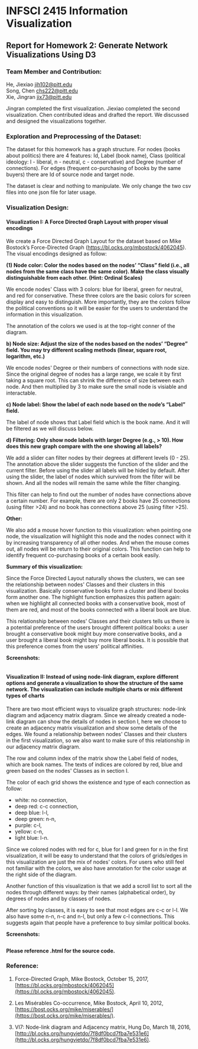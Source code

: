 # INFSCI 2415 Information Visualization
## Report for Homework 2: Generate Network Visualizations Using D3

### Team Member and Contribution:

He, Jiexiao jih102@pitt.edu  
Song, Chen chs222@pitt.edu  
Xie, Jingran jix73@pitt.edu  

Jingran completed the first visualization. Jiexiao completed the second visualization. Chen contributed ideas and drafted the report. We discussed and designed the visualizations together.


### Exploration and Preprocessing of the Dataset:

The dataset for this homework has a graph structure. For nodes (books about politics) there are 4 features: Id, Label (book name), Class (political ideology: l - liberal, n - neutral, c - conservative) and Degree (number of connections). For edges (frequent co-purchasing of books by the same buyers) there are Id of source node and target node.

The dataset is clear and nothing to manipulate. We only change the two csv files into one json file for later usage.


### Visualization Design:

#### Visualization I: A Force Directed Graph Layout with proper visual encodings

We create a Force Directed Graph Layout for the dataset based on Mike Bostock’s Force-Directed Graph (https://bl.ocks.org/mbostock/4062045). The visual encodings designed as follow:

**(1) Node color: Color the nodes based on the nodes’ “Class” field (i.e., all nodes from the same class have the same color). Make the class visually distinguishable from each other. (Hint: Ordinal
Scales)**  

We encode nodes' Class with 3 colors: blue for liberal, green for neutral, and red for conservative. These three colors are the basic colors for screen display and easy to distinguish. More importantly, they are the colors follow the political conventions so it will be easier for the users to understand the information in this visualization.   

The annotation of the colors we used is at the top-right conner of the diagram.

**b) Node size: Adjust the size of the nodes based on the nodes’ “Degree” field. You may try different scaling methods (linear, square root, logarithm, etc.)**  

We encode nodes' Degree or their numbers of connections with node size. Since the original degree of nodes has a large range, we scale it by first taking a square root. This can shrink the difference of size between each node. And then multiplied by 3 to make sure the small node is visiable and interactable.    

**c) Node label: Show the label of each node based on the node’s “Label” field.**  

The label of node shows that Label field which is the book name. And it will be filtered as we will discuss below.

**d) Filtering: Only show node labels with larger Degree (e.g., > 10). How does this new graph compare with the one showing all labels?**

We add a slider can filter nodes by their degrees at different levels (0 - 25). The annotation above the slider suggests the function of the slider and the current filter. Before using the slider all labels will be hided by default. After using the slider, the label of nodes which survived from the filter will be shown. And all the nodes will remain the same while the filter changing.   

This filter can help to find out the number of nodes have connections above a certain number. For example, there are only 2 books have 25 connections (using filter >24) and no book has connections above 25 (using filter >25).  

**Other:**

We also add a mouse hover function to this visualization: when pointing one node, the visualization will highlight this node and the nodes connect with it by increasing transparency of all other nodes. And when the mouse comes out, all nodes will be return to their original colors. This function can help to identify frequent co-purchasing books of a certain book easily.

**Summary of this visualization:**

Since the Force Directed Layout naturally shows the clusters, we can see the relationship between nodes' Classes and their clusters in this visualization. Basically conservative books form a cluster and liberal books form another one. The highlight function emphasizes this pattern again: when we highlight all connected books with a conservative book, most of them are red, and most of the books connected with a liberal book are blue.

This relationship between nodes' Classes and their clusters tells us there is a potential preference of the users brought different political books: a user brought a conservative book might buy more conservative books, and a user brought a liberal book might buy more liberal books. It is possible that this preference comes from the users' political affinities.

**Screenshots:**

![]()  
![]()  
![]()  


#### Visualization II: Instead of using node-link diagram, explore different options and generate a visualization to show the structure of the same network. The visualization can include multiple charts or mix different types of charts

There are two most efficient ways to visualize graph structures: node-link diagram and adjacency matrix diagram. Since we already created a node-link diagram can show the details of nodes in section I, here we choose to create an adjacency matrix visualization and show some details of the edges. We found a relationship between nodes' Classes and their clusters in the first visualization, so we also want to make sure of this relationship in our adjacency matrix diagram.

The row and column index of the matrix show the Label field of nodes, which are book names. The texts of indices are colored by red, blue and green based on the nodes' Classes as in section I.

The color of each grid shows the existence and type of each connection as follow:   
* white: no connection,  
* deep red: c-c connection,
* deep blue: l-l,
* deep green: n-n,
* purple: c-l,
* yellow: c-n,
* light blue: l-n.  

Since we colored nodes with red for c, blue for l and green for n in the first visualization, it will be easy to understand that the colors of grids/edges in this visualization are just the mix of nodes' colors. For users who still feel not familiar with the colors, we also have annotation for the color usage at the right side of the diagram.

Another function of this visualization is that we add a scroll list to sort all the nodes through different ways: by their names (alphabetical order), by degrees of nodes and by classes of nodes.

After sorting by classes, it is easy to see that most edges are c-c or l-l. We also have some n-n, n-c and n-l, but only a few c-l connections. This suggests again that people have a preference to buy similar political books.  


**Screenshots:**

![]()  
![]()  
![]()  

**Please reference .html for the source code.**   


### Reference:

1. Force-Directed Graph, Mike Bostock, October 15, 2017,  [https://bl.ocks.org/mbostock/4062045](https://bl.ocks.org/mbostock/4062045).

2. Les Misérables Co-occurrence, Mike Bostock, April 10, 2012,  [https://bost.ocks.org/mike/miserables/](https://bost.ocks.org/mike/miserables/).

3. VI7: Node-link diagram and Adjacency matrix, Hung Do, March 18, 2016,  [http://bl.ocks.org/hungvietdo/7f8df0bcd7fba7e531e6](http://bl.ocks.org/hungvietdo/7f8df0bcd7fba7e531e6).
